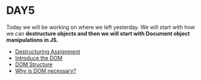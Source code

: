 # DAY5

Today we will be working on where we left yesterday. We will start with how we can **destructure objects and then we will start with Document object manipulations in JS.**
* [Destructuring Assignment](https://developer.mozilla.org/en-US/docs/Web/JavaScript/Reference/Operators/Destructuring_assignment)
* [Introduce the DOM](https://developer.mozilla.org/en-US/docs/Web/API/Document_Object_Model/Introduction)
* [DOM Structure](https://javascript.info/dom-nodes) 
* [Why is DOM necessary?](https://docs.google.com/document/d/1afxIWmytUnUcUOHotTf70EJKs5bFm3Zj4R4uqutoevw/edit?usp=sharing)
